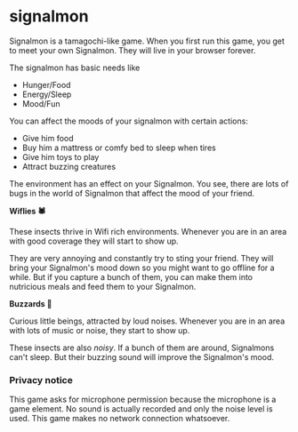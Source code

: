 # signalmon

Signalmon is a tamagochi-like game.
When you first run this game, you get to meet your own Signalmon. They will live in your browser forever.

The signalmon has basic needs like

- Hunger/Food
- Energy/Sleep
- Mood/Fun

You can affect the moods of your signalmon with certain actions:

- Give him food
- Buy him a mattress or comfy bed to sleep when tires
- Give him toys to play
- Attract buzzing creatures

The environment has an effect on your Signalmon. You see, there are lots of bugs in the world of Signalmon that affect the mood of your friend.

**Wiflies 🕷**

These insects thrive in Wifi rich environments. Whenever you are in an area with good coverage they will start to show up.

They are very annoying and constantly try to sting your friend. They will bring your Signalmon's mood down so you might want to go offline for a while. But if you capture a bunch of them, you can make them into nutricious meals and feed them to your Signalmon.

**Buzzards 🦎**

Curious little beings, attracted by loud noises. Whenever you are in an area with lots of music or noise, they start to show up.

These insects are also *noisy*. If a bunch of them are around, Signalmons can't sleep.
But their buzzing sound will improve the Signalmon's mood.

### Privacy notice

This game asks for microphone permission because the microphone is a game element. No sound is actually recorded and only the noise level is used. This game makes no network connection whatsoever.
